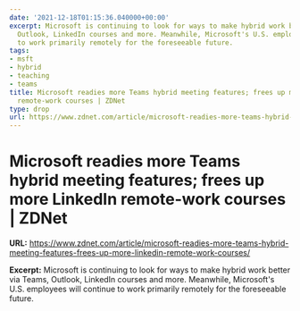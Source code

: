 ```yaml
---
date: '2021-12-18T01:15:36.040000+00:00'
excerpt: Microsoft is continuing to look for ways to make hybrid work better via Teams,
  Outlook, LinkedIn courses and more. Meanwhile, Microsoft's U.S. employees will continue
  to work primarily remotely for the foreseeable future.
tags:
- msft
- hybrid
- teaching
- teams
title: Microsoft readies more Teams hybrid meeting features; frees up more LinkedIn
  remote-work courses | ZDNet
type: drop
url: https://www.zdnet.com/article/microsoft-readies-more-teams-hybrid-meeting-features-frees-up-more-linkedin-remote-work-courses/
---
```


# Microsoft readies more Teams hybrid meeting features; frees up more LinkedIn remote-work courses | ZDNet

**URL:** https://www.zdnet.com/article/microsoft-readies-more-teams-hybrid-meeting-features-frees-up-more-linkedin-remote-work-courses/

**Excerpt:** Microsoft is continuing to look for ways to make hybrid work better via Teams, Outlook, LinkedIn courses and more. Meanwhile, Microsoft's U.S. employees will continue to work primarily remotely for the foreseeable future.

